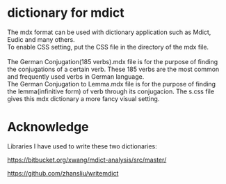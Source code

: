 # dictionary for mdict
The mdx format can be used with dictionary application such as Mdict, Eudic and many others. <br>
To enable CSS setting, put the CSS file in the directory of the mdx file. <br> <br>
The German Conjugation(185 verbs).mdx file is for the purpose of finding the conjugations of a certain verb. These 185 verbs are the most common and frequently used verbs in German language. <br>
The German Conjugation to Lemma.mdx file is for the purpose of finding the lemma(infinitive form) of verb through its conjugacion. The s.css file gives this mdx dictionary a more fancy visual setting. 

# Acknowledge
Libraries I have used to write these two dictionaries:

https://bitbucket.org/xwang/mdict-analysis/src/master/

https://github.com/zhansliu/writemdict
